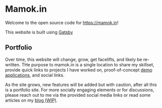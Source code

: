 # Mamok.in

Welcome to the open source code for https://mamok.in!

This website is built using [Gatsby](https://www.gatsbyjs.com/)

## Portfolio

Over time, this website will change, grow, get facelifts, and likely be re-written. THe purpose to mamok.in is a single location to share my skillset, provide quick links to projects I have worked on, proof-of-concept [demo applications](https://github.com/mamokin/site-mamokin/tree/develop/src/pages/Apps), and social links. 

As the site grows, new features will be added but with caution, after all this is a portfolio site. For more socially engaging elements or for discussions, please reach out to me via the provided social media links or read some articles on my [blog (WIP)](https://blog.mamok.in/).
